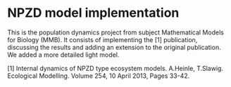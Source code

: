# NPZD model implementation

This is the population dynamics project from subject Mathematical Models for Biology (MMB). It consists of implementing the [1] publication, discussing the results and adding an extension to the original publication. We added a more detailed light model.

[1] Internal dynamics of NPZD type ecosystem models. A.Heinle, T.Slawig.  Ecological Modelling.  Volume 254, 10 April 2013, Pages 33-42.